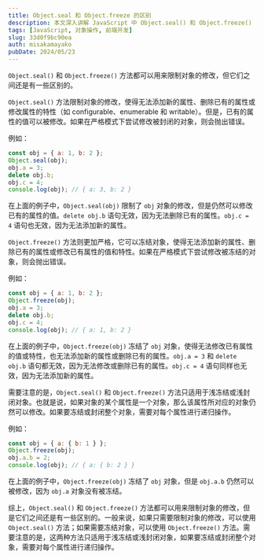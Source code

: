 ```yaml
---
title: Object.seal 和 Object.freeze 的区别
description: 本文深入讲解 JavaScript 中 Object.seal() 和 Object.freeze() 的使用方式与区别，涵盖属性的可修改性、添加/删除限制，以及它们的浅冻结特性等内容。
tags: [JavaScript, 对象操作, 前端开发]
slug: 33d0f9bc90ea
auth: misakamayako
pubDate: 2024/05/23
---
```


`Object.seal()` 和 `Object.freeze()` 方法都可以用来限制对象的修改，但它们之间还是有一些区别的。

`Object.seal()` 方法限制对象的修改，使得无法添加新的属性、删除已有的属性或修改属性的特性（如 configurable、enumerable 和 writable）。但是，已有的属性的值可以被修改。如果在严格模式下尝试修改被封闭的对象，则会抛出错误。

例如：

```javascript
const obj = { a: 1, b: 2 };
Object.seal(obj);
obj.a = 3;
delete obj.b;
obj.c = 4;
console.log(obj); // { a: 3, b: 2 }
```

在上面的例子中，`Object.seal(obj)` 限制了 `obj` 对象的修改，但是仍然可以修改已有的属性的值。`delete obj.b` 语句无效，因为无法删除已有的属性。`obj.c = 4` 语句也无效，因为无法添加新的属性。

`Object.freeze()` 方法则更加严格，它可以冻结对象，使得无法添加新的属性、删除已有的属性或修改已有属性的值和特性。如果在严格模式下尝试修改被冻结的对象，则会抛出错误。

例如：

```javascript
const obj = { a: 1, b: 2 };
Object.freeze(obj);
obj.a = 3;
delete obj.b;
obj.c = 4;
console.log(obj); // { a: 1, b: 2 }
```

在上面的例子中，`Object.freeze(obj)` 冻结了 `obj` 对象，使得无法修改已有属性的值或特性，也无法添加新的属性或删除已有的属性。`obj.a = 3` 和 `delete obj.b` 语句都无效，因为无法修改或删除已有的属性。`obj.c = 4` 语句同样也无效，因为无法添加新的属性。

需要注意的是，`Object.seal()` 和 `Object.freeze()` 方法只适用于浅冻结或浅封闭对象。也就是说，如果对象的某个属性是一个对象，那么该属性所对应的对象仍然可以修改。如果要冻结或封闭整个对象，需要对每个属性进行递归操作。

例如：

```javascript
const obj = { a: { b: 1 } };
Object.freeze(obj);
obj.a.b = 2;
console.log(obj); // { a: { b: 2 } }
```

在上面的例子中，`Object.freeze(obj)` 冻结了 `obj` 对象，但是 `obj.a.b` 仍然可以被修改，因为 `obj.a` 对象没有被冻结。

综上，`Object.seal()` 和 `Object.freeze()` 方法都可以用来限制对象的修改，但是它们之间还是有一些区别的。一般来说，如果只需要限制对象的修改，可以使用 `Object.seal()` 方法；如果需要冻结对象，可以使用 `Object.freeze()` 方法。需要注意的是，这两种方法只适用于浅冻结或浅封闭对象，如果要冻结或封闭整个对象，需要对每个属性进行递归操作。
